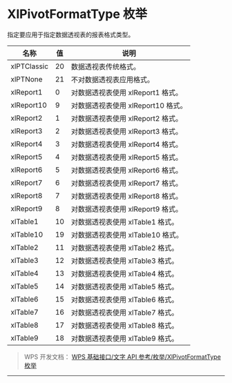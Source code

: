 # XlPivotFormatType 枚举

指定要应用于指定数据透视表的报表格式类型。

| 名称        | 值  | 说明                               |
|-------------|-----|------------------------------------|
| xlPTClassic | 20  | 数据透视表传统格式。               |
| xlPTNone    | 21  | 不对数据透视表应用格式。           |
| xlReport1   | 0   | 对数据透视表使用 xlReport1 格式。  |
| xlReport10  | 9   | 对数据透视表使用 xlReport10 格式。 |
| xlReport2   | 1   | 对数据透视表使用 xlReport2 格式。  |
| xlReport3   | 2   | 对数据透视表使用 xlReport3 格式。  |
| xlReport4   | 3   | 对数据透视表使用 xlReport4 格式。  |
| xlReport5   | 4   | 对数据透视表使用 xlReport5 格式。  |
| xlReport6   | 5   | 对数据透视表使用 xlReport6 格式。  |
| xlReport7   | 6   | 对数据透视表使用 xlReport7 格式。  |
| xlReport8   | 7   | 对数据透视表使用 xlReport8 格式。  |
| xlReport9   | 8   | 对数据透视表使用 xlReport9 格式。  |
| xlTable1    | 10  | 对数据透视表使用 xlTable1 格式。   |
| xlTable10   | 19  | 对数据透视表使用 xlTable10 格式。  |
| xlTable2    | 11  | 对数据透视表使用 xlTable2 格式。   |
| xlTable3    | 12  | 对数据透视表使用 xlTable3 格式。   |
| xlTable4    | 13  | 对数据透视表使用 xlTable4 格式。   |
| xlTable5    | 14  | 对数据透视表使用 xlTable5 格式。   |
| xlTable6    | 15  | 对数据透视表使用 xlTable6 格式。   |
| xlTable7    | 16  | 对数据透视表使用 xlTable7 格式。   |
| xlTable8    | 17  | 对数据透视表使用 xlTable8 格式。   |
| xlTable9    | 18  | 对数据透视表使用 xlTable9 格式。   |

> WPS 开发文档： [WPS 基础接口/文字 API 参考/枚举/XlPivotFormatType 枚举](https://qn.cache.wpscdn.cn/encs/doc/office_v19/topics/WPS%20%E5%9F%BA%E7%A1%80%E6%8E%A5%E5%8F%A3/%E6%96%87%E5%AD%97%20API%20%E5%8F%82%E8%80%83/%E6%9E%9A%E4%B8%BE/XlPivotFormatType%20%E6%9E%9A%E4%B8%BE.html)

------------------------------------------------------------------------
